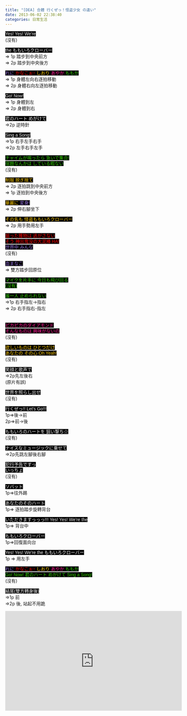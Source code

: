 ```yaml
---
title: "[DEA] 合體 行くぜっ！怪盗少女 の違い"
date: 2013-06-02 22:38:40
categories: 日常生活
---
```


<span style="color: rgb(239, 239, 239); font-family: 'ＭＳ Ｐゴシック', Osaka, 'ヒラギノ角ゴ Pro W3', Arial, Helvetica; line-height: 18px; background-color: rgb(0, 0, 0);">Yes! Yes! We're</span>  
(沒有)  
  
<span style="color: rgb(239, 239, 239); font-family: 'ＭＳ Ｐゴシック', Osaka, 'ヒラギノ角ゴ Pro W3', Arial, Helvetica; line-height: 18px; background-color: rgb(0, 0, 0);"> the ももいろクローバー</span>  
=&gt; 1p 踏步到中央前方  
=&gt; 2p 踏步到中央後方  
  
<span style="color:#9370DB;font-family: 'ＭＳ Ｐゴシック', Osaka, 'ヒラギノ角ゴ Pro W3', Arial, Helvetica; line-height: 18px; background-color: rgb(0, 0, 0);">れに</span><span style="color: rgb(239, 239, 239); font-family: 'ＭＳ Ｐゴシック', Osaka, 'ヒラギノ角ゴ Pro W3', Arial, Helvetica; line-height: 18px; background-color: rgb(0, 0, 0);"> </span><span style="color:#FF0000;font-family: 'ＭＳ Ｐゴシック', Osaka, 'ヒラギノ角ゴ Pro W3', Arial, Helvetica; line-height: 18px; background-color: rgb(0, 0, 0);">かなこぉ↑</span><span style="color: rgb(239, 239, 239); font-family: 'ＭＳ Ｐゴシック', Osaka, 'ヒラギノ角ゴ Pro W3', Arial, Helvetica; line-height: 18px; background-color: rgb(0, 0, 0);"> </span><span style="color:#FFCC00;font-family: 'ＭＳ Ｐゴシック', Osaka, 'ヒラギノ角ゴ Pro W3', Arial, Helvetica; line-height: 18px; background-color: rgb(0, 0, 0);">しおり</span><span style="color: rgb(239, 239, 239); font-family: 'ＭＳ Ｐゴシック', Osaka, 'ヒラギノ角ゴ Pro W3', Arial, Helvetica; line-height: 18px; background-color: rgb(0, 0, 0);"> </span><span style="color:#FF1493;font-family: 'ＭＳ Ｐゴシック', Osaka, 'ヒラギノ角ゴ Pro W3', Arial, Helvetica; line-height: 18px; background-color: rgb(0, 0, 0);">あやか</span><span style="color:#33CC00;font-family: 'ＭＳ Ｐゴシック', Osaka, 'ヒラギノ角ゴ Pro W3', Arial, Helvetica; line-height: 18px; background-color: rgb(0, 0, 0);"> ももか</span>  
=&gt; 1p 身體左向右逐拍移動  
=&gt; 2p 身體右向左逐拍移動  
  
<span style="color: rgb(239, 239, 239); font-family: 'ＭＳ Ｐゴシック', Osaka, 'ヒラギノ角ゴ Pro W3', Arial, Helvetica; line-height: 18px; background-color: rgb(0, 0, 0);">Go! Now!  
</span>=&gt; 1p 身體到左  
=&gt; 2p 身體到右  
  
<span style="color: rgb(239, 239, 239); font-family: 'ＭＳ Ｐゴシック', Osaka, 'ヒラギノ角ゴ Pro W3', Arial, Helvetica; line-height: 18px; background-color: rgb(0, 0, 0);">君のハート めがけて   
</span>=&gt;2p 逆時針  
  
<span style="font-family:ＭＳ Ｐゴシック, Osaka, ヒラギノ角ゴ Pro W3, Arial, Helvetica;color:#efefef;"><span style="line-height: 18px; background-color: rgb(0, 0, 0);">Sing a Song!</span></span>  
=&gt;1p 右手左手右手  
=&gt;2p 左手右手左手  
  
<span style="color:#33CC00;font-family: 'ＭＳ Ｐゴシック', Osaka, 'ヒラギノ角ゴ Pro W3', Arial, Helvetica; line-height: 18px; background-color: rgb(0, 0, 0);">チャイムが鳴ったら 急いで集合!  
宿題なんかは している暇ない  
</span>(沒有)  
  
<span style="background-color: rgb(0, 0, 0); color: rgb(255, 204, 0); font-family: 'ＭＳ Ｐゴシック', Osaka, 'ヒラギノ角ゴ Pro W3', Arial, Helvetica; line-height: 18px;">制服 脱ぎ捨て </span>  
=&gt; 2p 逐拍跳到中央前方  
=&gt; 1p 逐拍到中央後方  
  
<span style="color: rgb(255, 204, 0); font-family: 'ＭＳ Ｐゴシック', Osaka, 'ヒラギノ角ゴ Pro W3', Arial, Helvetica; line-height: 18px; background-color: rgb(0, 0, 0);">華麗に </span><span style="color: rgb(147, 112, 219); font-family: 'ＭＳ Ｐゴシック', Osaka, 'ヒラギノ角ゴ Pro W3', Arial, Helvetica; line-height: 18px; background-color: rgb(0, 0, 0);">変身!  
</span>=&gt; 2p 伸右腳坐下  
  
<span style="font-family:ＭＳ Ｐゴシック, Osaka, ヒラギノ角ゴ Pro W3, Arial, Helvetica;color:#ffcc00;"><span style="line-height: 18px; background-color: rgb(0, 0, 0);">その名も 怪盗ももいろクローバー</span></span>  
=&gt; 2p 用手勢用左手  
  
<span style="color: rgb(255, 0, 0); font-family: 'ＭＳ Ｐゴシック', Osaka, 'ヒラギノ角ゴ Pro W3', Arial, Helvetica; line-height: 18px; background-color: rgb(0, 0, 0);">狙った獲物は 逃がさない  
そう 神出鬼没の大泥棒 HA!</span>  
<span style="font-family:ＭＳ Ｐゴシック, Osaka, ヒラギノ角ゴ Pro W3, Arial, Helvetica;color:#9370db;"><span style="line-height: 18px; background-color: rgb(0, 0, 0);">世界中 みんな </span></span>  
(沒有)  
  
<span style="font-family:ＭＳ Ｐゴシック, Osaka, ヒラギノ角ゴ Pro W3, Arial, Helvetica;color:#9370db;"><span style="line-height: 18px; background-color: rgb(0, 0, 0);">血まなこ</span></span>  
=&gt; 雙方踏步回原位  
  
<span style="font-family:ＭＳ Ｐゴシック, Osaka, ヒラギノ角ゴ Pro W3, Arial, Helvetica;color:#33cc00;"><span style="line-height: 18px; background-color: rgb(0, 0, 0);">マイクを片手に 今日も飛び回る</span></span>  
<span style="font-family:ＭＳ Ｐゴシック, Osaka, ヒラギノ角ゴ Pro W3, Arial, Helvetica;color:#33cc00;"><span style="line-height: 18px; background-color: rgb(0, 0, 0);">(沒有)</span></span>  
  
<span style="font-family:ＭＳ Ｐゴシック, Osaka, ヒラギノ角ゴ Pro W3, Arial, Helvetica;color:#33cc00;"><span style="line-height: 18px; background-color: rgb(0, 0, 0);">誰一人 </span></span><span style="color: rgb(51, 204, 0); font-family: 'ＭＳ Ｐゴシック', Osaka, 'ヒラギノ角ゴ Pro W3', Arial, Helvetica; line-height: 18px; background-color: rgb(0, 0, 0);">止められない</span>  
=&gt;1p 右手指左-&gt;指右  
=&gt; 2p 右手指右-指左  
<span style="color: rgb(51, 204, 0); font-family: 'ＭＳ Ｐゴシック', Osaka, 'ヒラギノ角ゴ Pro W3', Arial, Helvetica; line-height: 18px; background-color: rgb(0, 0, 0);">  
</span>  
<span style="color: rgb(255, 20, 147); font-family: 'ＭＳ Ｐゴシック', Osaka, 'ヒラギノ角ゴ Pro W3', Arial, Helvetica; line-height: 18px; background-color: rgb(0, 0, 0);">ピカピカのダイアモンド</span>  
<span style="color: rgb(255, 20, 147); font-family: 'ＭＳ Ｐゴシック', Osaka, 'ヒラギノ角ゴ Pro W3', Arial, Helvetica; line-height: 18px; background-color: rgb(0, 0, 0);">そんなものは 興味がないの  
</span>(沒有)  
  
<span style="background-color: rgb(0, 0, 0); color: rgb(255, 204, 0); font-family: 'ＭＳ Ｐゴシック', Osaka, 'ヒラギノ角ゴ Pro W3', Arial, Helvetica; line-height: 18px;">欲しいものは ひとつだけ</span>  
<span style="color: rgb(255, 204, 0); font-family: 'ＭＳ Ｐゴシック', Osaka, 'ヒラギノ角ゴ Pro W3', Arial, Helvetica; line-height: 18px; background-color: rgb(0, 0, 0);">あなたの その心 Oh Yeah!</span>  
(沒有)  
  
<span style="color: rgb(239, 239, 239); font-family: 'ＭＳ Ｐゴシック', Osaka, 'ヒラギノ角ゴ Pro W3', Arial, Helvetica; line-height: 18px; background-color: rgb(0, 0, 0);">笑顔と歌声で   
</span>=&gt;2p先左後右  
(原片有誤)  
  
<span style="color: rgb(239, 239, 239); font-family: 'ＭＳ Ｐゴシック', Osaka, 'ヒラギノ角ゴ Pro W3', Arial, Helvetica; line-height: 18px; background-color: rgb(0, 0, 0);">世界を照らし出せ  
</span>(沒有)  
  
<span style="color: rgb(239, 239, 239); font-family: 'ＭＳ Ｐゴシック', Osaka, 'ヒラギノ角ゴ Pro W3', Arial, Helvetica; line-height: 18px; background-color: rgb(0, 0, 0);">行くぜっ!! Let's Go!!!  
</span>1p=&gt;後-&gt;前  
2p=&gt;前-&gt;後  
  
<span style="color: rgb(239, 239, 239); font-family: 'ＭＳ Ｐゴシック', Osaka, 'ヒラギノ角ゴ Pro W3', Arial, Helvetica; line-height: 18px; background-color: rgb(0, 0, 0);">ももいろのハートを 狙い撃ち☆  
</span>(沒有)  
  
<span style="color: rgb(239, 239, 239); font-family: 'ＭＳ Ｐゴシック', Osaka, 'ヒラギノ角ゴ Pro W3', Arial, Helvetica; line-height: 18px; background-color: rgb(0, 0, 0);">ナイスなミュージックに乗せて</span>  
=&gt;2p先跳左腳後右腳  
  
<span style="color: rgb(239, 239, 239); font-family: 'ＭＳ Ｐゴシック', Osaka, 'ヒラギノ角ゴ Pro W3', Arial, Helvetica; line-height: 18px; background-color: rgb(0, 0, 0);">犯行予告ですっ</span>  
<span style="font-family:ＭＳ Ｐゴシック, Osaka, ヒラギノ角ゴ Pro W3, Arial, Helvetica;color:#efefef;"><span style="line-height: 18px; background-color: rgb(0, 0, 0);">いっちょ </span></span>  
(沒有)  
  
<span style="font-family:ＭＳ Ｐゴシック, Osaka, ヒラギノ角ゴ Pro W3, Arial, Helvetica;color:#efefef;"><span style="line-height: 18px; background-color: rgb(0, 0, 0);">ソバット</span></span>  
1p=&gt;往外踢  
  
<span style="color: rgb(239, 239, 239); font-family: 'ＭＳ Ｐゴシック', Osaka, 'ヒラギノ角ゴ Pro W3', Arial, Helvetica; line-height: 18px; background-color: rgb(0, 0, 0);">あなたのそのハート   
</span>1p=&gt; 逐拍踏步旋轉背台  
  
<span style="color: rgb(239, 239, 239); font-family: 'ＭＳ Ｐゴシック', Osaka, 'ヒラギノ角ゴ Pro W3', Arial, Helvetica; line-height: 18px; background-color: rgb(0, 0, 0);">いただきますっっっ!!! <span style="color: rgb(239, 239, 239); font-family: 'ＭＳ Ｐゴシック', Osaka, 'ヒラギノ角ゴ Pro W3', Arial, Helvetica; line-height: 18px; background-color: rgb(0, 0, 0);">Yes! Yes! We're the</span>  
</span>1p=&gt; 背台中  
  
<span style="color: rgb(239, 239, 239); font-family: 'ＭＳ Ｐゴシック', Osaka, 'ヒラギノ角ゴ Pro W3', Arial, Helvetica; line-height: 18px; background-color: rgb(0, 0, 0);">ももいろクローバー  
</span>1p=&gt;回復面向台  
  
<span style="color: rgb(239, 239, 239); font-family: 'ＭＳ Ｐゴシック', Osaka, 'ヒラギノ角ゴ Pro W3', Arial, Helvetica; line-height: 18px; background-color: rgb(0, 0, 0);">Yes! Yes! We're the ももいろクローバー  
</span>1p =&gt; 用左手  
  
<span style="color: rgb(147, 112, 219); font-family: 'ＭＳ Ｐゴシック', Osaka, 'ヒラギノ角ゴ Pro W3', Arial, Helvetica; line-height: 18px; background-color: rgb(0, 0, 0);">れに</span><span style="color: rgb(239, 239, 239); font-family: 'ＭＳ Ｐゴシック', Osaka, 'ヒラギノ角ゴ Pro W3', Arial, Helvetica; line-height: 18px; background-color: rgb(0, 0, 0);"> </span><span style="color: rgb(255, 0, 0); font-family: 'ＭＳ Ｐゴシック', Osaka, 'ヒラギノ角ゴ Pro W3', Arial, Helvetica; line-height: 18px; background-color: rgb(0, 0, 0);">かなこぉ↑</span><span style="color: rgb(239, 239, 239); font-family: 'ＭＳ Ｐゴシック', Osaka, 'ヒラギノ角ゴ Pro W3', Arial, Helvetica; line-height: 18px; background-color: rgb(0, 0, 0);"> </span><span style="color: rgb(255, 204, 0); font-family: 'ＭＳ Ｐゴシック', Osaka, 'ヒラギノ角ゴ Pro W3', Arial, Helvetica; line-height: 18px; background-color: rgb(0, 0, 0);">しおり</span><span style="color: rgb(239, 239, 239); font-family: 'ＭＳ Ｐゴシック', Osaka, 'ヒラギノ角ゴ Pro W3', Arial, Helvetica; line-height: 18px; background-color: rgb(0, 0, 0);"> </span><span style="color: rgb(255, 20, 147); font-family: 'ＭＳ Ｐゴシック', Osaka, 'ヒラギノ角ゴ Pro W3', Arial, Helvetica; line-height: 18px; background-color: rgb(0, 0, 0);">あやか</span><span style="color: rgb(51, 204, 0); font-family: 'ＭＳ Ｐゴシック', Osaka, 'ヒラギノ角ゴ Pro W3', Arial, Helvetica; line-height: 18px; background-color: rgb(0, 0, 0);"> ももか</span>  
<span style="color: rgb(51, 204, 0); font-family: 'ＭＳ Ｐゴシック', Osaka, 'ヒラギノ角ゴ Pro W3', Arial, Helvetica; line-height: 18px; background-color: rgb(0, 0, 0);">Go! Now! 君のハート めがけて Sing a Song!   
</span>(沒有)  
  
<span style="font-family:ＭＳ Ｐゴシック, Osaka, ヒラギノ角ゴ Pro W3, Arial, Helvetica;color:#efefef;"><span style="line-height: 18px; background-color: rgb(0, 0, 0);">結尾(雙方轉身後)</span></span>  
=&gt;1p 前  
=&gt;2p 後, 站起不用跪  
  
  
  
  
  
<iframe allowfullscreen="" frameborder="0" height="315" src="http://www.youtube.com/embed/93LVTIH2NaI" width="560"></iframe>